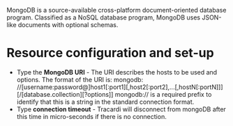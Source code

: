 MongoDB is a source-available cross-platform document-oriented database program. Classified as a NoSQL database program,
MongoDB uses JSON-like documents with optional schemas.

# Resource configuration and set-up

* Type the __MongoDB URI__ - The URI describes the hosts to be used and options. The format of the URI is: mongodb:
  //[username:password@]host1[:port1][,host2[:port2],...[,hostN[:portN]]][/[database.collection][?options]] mongodb://
  is a required prefix to identify that this is a string in the standard connection format.
* Type __connection timeout__ - Tracardi will disconnect from mongoDB after this time in micro-seconds if there is no
  connection.
